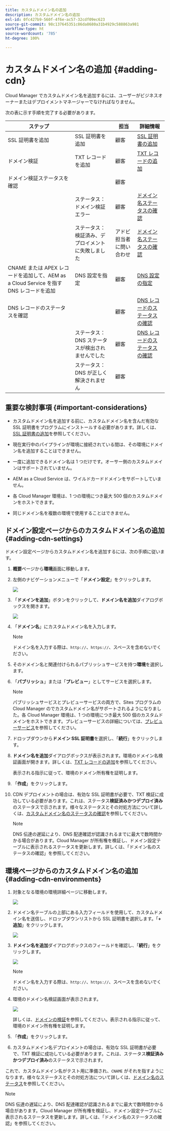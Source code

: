 ```yaml
---
title: カスタムドメイン名の追加
description: カスタムドメイン名の追加
exl-id: 0fc427b9-560f-4f6e-ac57-32cdf09ec623
source-git-commit: 98c137645351c86da8680a31b4929c588863a981
workflow-type: ht
source-wordcount: '785'
ht-degree: 100%

---
```


# カスタムドメイン名の追加 {#adding-cdn}

Cloud Manager でカスタムドメイン名を追加するには、ユーザーがビジネスオーナーまたはデプロイメントマネージャーでなければなりません。

次の表に示す手順を完了する必要があります。

| ステップ |  | 担当 | 詳細情報 |
|--- |--- |--- |---|
| SSL 証明書を追加 | SSL 証明書を追加 | 顧客 | [SSL 証明書の追加](https://experienceleague.adobe.com/docs/experience-manager-cloud-service/implementing/using-cloud-manager/manage-ssl-certificates/add-ssl-certificate.html?lang=ja) |
| ドメイン検証 | TXT レコードを追加 | 顧客 | [TXT レコードの追加](https://experienceleague.adobe.com/docs/experience-manager-cloud-service/implementing/using-cloud-manager/custom-domain-names/add-text-record.html?lang=ja) |
| ドメイン検証ステータスを確認 |  | 顧客 |  |
|  | ステータス：ドメイン検証エラー | 顧客 | [ドメイン名ステータスの確認](https://experienceleague.adobe.com/docs/experience-manager-cloud-service/implementing/using-cloud-manager/custom-domain-names/check-domain-name-status.html?lang=ja) |
|  | ステータス：検証済み、デプロイメントに失敗しました | アドビ担当者に問い合わせ | [ドメイン名ステータスの確認](https://experienceleague.adobe.com/docs/experience-manager-cloud-service/implementing/using-cloud-manager/custom-domain-names/check-domain-name-status.html?lang=ja) |
| CNAME または APEX レコードを追加して、AEM as a Cloud Service を指す DNS レコードを追加 | DNS 設定を指定 | 顧客 | [DNS 設定の指定](https://experienceleague.adobe.com/docs/experience-manager-cloud-service/implementing/using-cloud-manager/custom-domain-names/configure-dns-settings.html?lang=ja) |
| DNS レコードのステータスを確認 |  | 顧客 | [DNS レコードのステータスの確認](https://experienceleague.adobe.com/docs/experience-manager-cloud-service/implementing/using-cloud-manager/custom-domain-names/check-dns-record-status.html?lang=ja) |
|  | ステータス：DNS ステータスが検出されませんでした | 顧客 | [DNS レコードのステータスの確認](https://experienceleague.adobe.com/docs/experience-manager-cloud-service/implementing/using-cloud-manager/custom-domain-names/check-dns-record-status.html?lang=ja) |
|  | ステータス：DNS が正しく解決されません | 顧客 |  |


## 重要な検討事項 {#important-considerations}

* カスタムドメイン名を追加する前に、カスタムドメイン名を含んだ有効な SSL 証明書をプログラムにインストールする必要があります。詳しくは、[SSL 証明書の追加](/help/implementing/cloud-manager/managing-ssl-certifications/add-ssl-certificate.md)を参照してください。

* 現在実行中のパイプラインが環境に接続されている間は、その環境にドメイン名を追加することはできません。

* 一度に追加できるドメイン名は 1 つだけです。オーサー側のカスタムドメインはサポートされていません。

* AEM as a Cloud Service は、ワイルドカードドメインをサポートしていません。

* 各 Cloud Manager 環境は、1 つの環境につき最大 500 個のカスタムドメインをホストできます。

* 同じドメイン名を複数の環境で使用することはできません。

## ドメイン設定ページからのカスタムドメイン名の追加 {#adding-cdn-settings}

ドメイン設定ページからカスタムドメイン名を追加するには、次の手順に従います。

1. **概要**&#x200B;ページから&#x200B;**環境**&#x200B;画面に移動します。

1. 左側のナビゲーションメニューで「**ドメイン設定**」をクリックします。

   ![](/help/implementing/cloud-manager/assets/cdn/cdn-create.png)

1. 「**ドメインを追加**」ボタンをクリックして、**ドメイン名を追加**&#x200B;ダイアログボックスを開きます。

   ![](/help/implementing/cloud-manager/assets/cdn/add-cdn1.png)

1. 「**ドメイン名**」にカスタムドメイン名を入力します。

   >[!NOTE]
   >ドメイン名を入力する際は、`http://`、`https://`、スペースを含めないでください。

1. そのドメイン名と関連付けられるパブリッシュサービスを持つ&#x200B;**環境**&#x200B;を選択します。

1. 「**パブリッシュ**」または「**プレビュー**」としてサービスを選択します。

   >[!NOTE]
   >パブリッシュサービスとプレビューサービスの両方で、Sites プログラムの Cloud Manager のでカスタムドメイン名がサポートされるようになりました。各 Cloud Manager 環境は、1 つの環境につき最大 500 個のカスタムドメインをホストできます。プレビューサービスの詳細については、[プレビューサービス](/help/implementing/cloud-manager/manage-environments.md#preview-service)を参照してください。

1. ドロップダウンから&#x200B;**ドメイン SSL 証明書**&#x200B;を選択し、「**続行**」をクリックします。

1. **ドメイン名を追加**&#x200B;ダイアログボックスが表示されます。環境のドメイン名検証画面が開きます。詳しくは、[TXT レコードの追加](/help/implementing/cloud-manager/custom-domain-names/add-text-record.md)を参照してください。

   表示される指示に従って、環境のドメイン所有権を証明します。

1. 「**作成**」をクリックします。
1. CDN デプロイメントの場合は、有効な SSL 証明書が必要で、TXT 検証に成功している必要があります。これは、ステータス&#x200B;**検証済みかつデプロイ済み**&#x200B;のステータスで示されます。様々なステータスとその対処方法について詳しくは、[カスタムドメイン名のステータスの確認](/help/implementing/cloud-manager/custom-domain-names/check-domain-name-status.md)を参照してください。

   >[!NOTE]
   >DNS 伝達の遅延により、DNS 配達確認が認識されるまでに最大で数時間かかる場合があります。Cloud Manager が所有権を検証し、ドメイン設定テーブルに表示されるステータスを更新します。詳しくは、「ドメイン名のステータスの確認」を参照してください。

## 環境ページからのカスタムドメイン名の追加 {#adding-cdn-environments}

1. 対象となる環境の環境詳細ページに移動します。

   ![](/help/implementing/cloud-manager/assets/cdn/cdn-create4.png)

1. ドメイン名テーブルの上部にある入力フィールドを使用して、カスタムドメイン名を送信し、ドロップダウンリストから SSL 証明書を選択します。「**+ 追加**」をクリックします。

   ![](/help/implementing/cloud-manager/assets/cdn/cdn-create3.png)

1. **ドメイン名を追加**&#x200B;ダイアログボックスのフィールドを確認し、「**続行**」をクリックします。

   ![](/help/implementing/cloud-manager/assets/cdn/cdn-create5.png)

   >[!NOTE]
   >ドメイン名を入力する際は、`http://`、`https://`、スペースを含めないでください。

1. 環境のドメイン名検証画面が表示されます。

   ![](/help/implementing/cloud-manager/assets/cdn/cdn-create6.png)

   詳しくは、[ドメインの検証](/help/implementing/cloud-manager/custom-domain-names/add-text-record.md)を参照してください。表示される指示に従って、環境のドメイン所有権を証明します。

1. 「**作成**」をクリックします。

1. カスタムドメイン名デプロイメントの場合は、有効な SSL 証明書が必要で、TXT 検証に成功している必要があります。これは、ステータス&#x200B;**検証済みかつデプロイ済み**&#x200B;のステータスで示されます。

これで、カスタムドメイン名がテスト用に準備され、`CNAME` がそれを指すようになります。様々なステータスとその対処方法について詳しくは、[ドメイン名のステータス](/help/implementing/cloud-manager/custom-domain-names/check-domain-name-status.md)を参照してください。

>[!NOTE]
>DNS 伝達の遅延により、DNS 配達確認が認識されるまでに最大で数時間かかる場合があります。Cloud Manager が所有権を検証し、ドメイン設定テーブルに表示されるステータスを更新します。詳しくは、「ドメイン名のステータスの確認」を参照してください。
